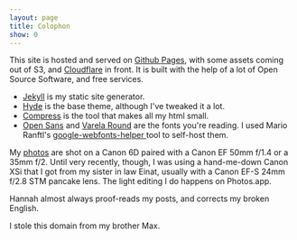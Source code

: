 ```yaml
---
layout: page
title: Colophon
show: 0
---
```


This site is hosted and served on [Github Pages](https://pages.github.com/), with some assets coming out of S3, and [Cloudflare](https://www.cloudflare.com/) in front. It is built with the help of a lot of Open Source Software, and free services.

  * [Jekyll](http://jekyllrb.com) is my static site generator.
  * [Hyde](hyde.getpoole.com) is the base theme, although I've tweaked it a lot.
  * [Compress](http://jch.penibelst.de/) is the tool that makes all my html small.
  * [Open Sans](https://fonts.google.com/specimen/Open+Sans?selection.family=Open+Sans) and [Varela Round](https://fonts.google.com/specimen/Varela+Round?selection.family=Varela+Round) are the fonts you're reading. I used Mario Ranftl's [google-webfonts-helper
](https://google-webfonts-helper.herokuapp.com/fonts) tool to self-host them.

My [photos](/photos) are shot on a Canon 6D paired with a Canon EF 50mm f/1.4 or a 35mm f/2. Until very recently, though, I was using a hand-me-down Canon XSi that I got from my sister in law Einat, usually with a Canon EF-S 24mm f/2.8 STM pancake lens. The light editing I do happens on Photos.app.

Hannah almost always proof-reads my posts, and corrects my broken English.

I stole this domain from my brother Max.